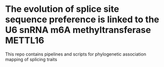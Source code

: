 # The evolution of splice site sequence preference is linked to the U6 snRNA m6A methyltransferase METTL16

This repo contains pipelines and scripts for phylogenetic association mapping of splicing traits
